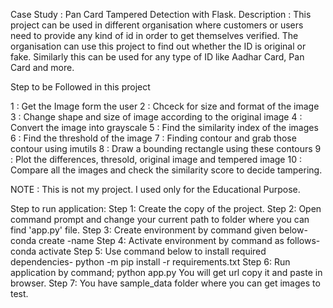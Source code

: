 Case Study : Pan Card Tampered Detection with Flask.
Description :  This project can be used in different organisation where customers or users need to provide any kind of id in order to get themselves verified. The organisation can use this project to find out whether the ID is original or fake. Similarly this can be used for any type of ID like Aadhar Card, Pan Card and more.

Step to be Followed in this project 

1 : Get the Image form the user
2 : Chceck for size and format of the image
3 : Change shape and size of image according to the original image
4 : Convert the image into grayscale
5 : Find the similarity index of the images
6 : Find the threshold of the image
7 : Finding contour and grab those contour using imutils
8 : Draw a bounding rectangle using these contours
9 : Plot the differences, thresold, original image and tempered image
10 : Compare all the images and check the similarity score to decide tampering.




NOTE : This is not my project. I used only for the Educational Purpose.

Step to run application:
Step 1:	Create the copy of the project.
Step 2: Open command prompt and change your current path 
to folder where you can find 'app.py' file.
Step 3: Create environment by command given below-
conda create -name <environment name>
Step 4: Activate environment by command as follows-
conda activate <environment name>
Step 5: Use command below to install required dependencies-
python -m pip install -r requirements.txt
Step 6: Run application by command;
python app.py
You will get url copy it and paste in browser.
Step 7: You have sample_data folder where you can get images to test.

